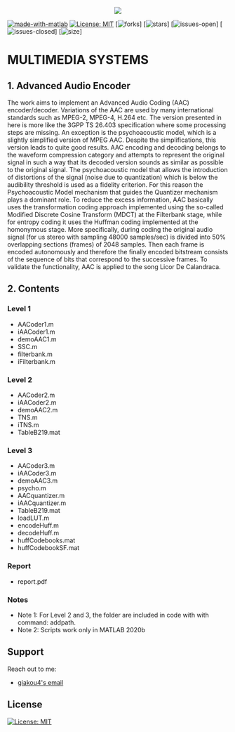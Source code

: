 <p align="center">
  <img src="https://www.provideocoalition.com/wp-content/uploads/AAC-recortado.jpg">
</p>

[![made-with-matlab](https://img.shields.io/badge/Made%20with-MATLAB-cb6015)](https://www.mathworks.com/products/matlab.html)
[![License: MIT](https://img.shields.io/badge/License-MIT-yellow.svg)](https://github.com/giakou4/game_theory_spatial_PD/LICENSE)
[![forks](https://img.shields.io/github/forks/giakou4/advanced-audio-encoder.svg)]
[![stars](https://img.shields.io/github/stars/giakou4/advanced-audio-encoder.svg)]
[![issues-open](https://img.shields.io/github/issues/giakou4/advanced-audio-encoder.svg)]
[![issues-closed](https://img.shields.io/github/issues-closed/giakou4/advanced-audio-encoder.svg)]
[![size](https://badge-size.herokuapp.com/giakou4/advanced-audio-encoder/main/)]





# MULTIMEDIA SYSTEMS

## 1. Advanced Audio Encoder 

The work aims to implement an Advanced Audio Coding (AAC) encoder/decoder. Variations of the AAC are used by many international standards such as MPEG-2, MPEG-4, H.264 etc. The version presented in here is more like the 3GPP TS 26.403 specification where some processing steps are missing. An exception is the psychoacoustic model, which is a slightly simplified version of MPEG AAC. Despite the simplifications, this version leads to quite good results. AAC encoding and decoding belongs to the waveform compression category and attempts to represent the original signal in such a way that its decoded version sounds as similar as possible to the original signal. The psychoacoustic model that allows the introduction of distortions of the signal (noise due to quantization) which is below the audibility threshold is used as a fidelity criterion. For this reason the Psychoacoustic Model mechanism that guides the Quantizer mechanism plays a dominant role. To reduce the excess information, AAC basically uses the transformation coding approach implemented using the so-called Modified Discrete Cosine Transform (MDCT) at the Filterbank stage, while for entropy coding it uses the Huffman coding implemented at the homonymous stage. More specifically, during coding the original audio signal (for us stereo with sampling 48000 samples/sec) is divided into 50% overlapping sections (frames) of 2048 samples. Then each frame is encoded autonomously and therefore the finally encoded bitstream consists of the sequence of bits that correspond to the successive frames. To validate the functionality, AAC is applied to the song Licor De Calandraca.

## 2. Contents   

### Level 1
* AACoder1.m
* iAACoder1.m
* demoAAC1.m
* SSC.m
* filterbank.m
* iFilterbank.m

### Level 2
* AACoder2.m
* iAACoder2.m
* demoAAC2.m
* TNS.m
* iTNS.m
* TableB219.mat

### Level 3
* AACoder3.m
* iAACoder3.m
* demoAAC3.m
* psycho.m
* AACquantizer.m
* iAACquantizer.m
* TableB219.mat
* loadLUT.m
* encodeHuff.m
* decodeHuff.m
* huffCodebooks.mat
* huffCodebookSF.mat

### Report
* report.pdf

### Notes
* Note 1: For Level 2 and 3, the folder are included in code with with command: addpath.
* Note 2: Scripts work only in MATLAB 2020b

## Support

Reach out to me:
- [giakou4's email](mailto:giakonick98@gmail.com "giakonick98@gmail.com")

## License
[![License: MIT](https://img.shields.io/badge/License-MIT-yellow.svg)](https://github.com/giakou4/multimedia/LICENSE)
